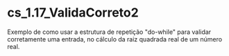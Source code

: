 # cs_1.17_ValidaCorreto2
Exemplo de como usar a estrutura de repetição "do-while" para validar corretamente uma entrada, no cálculo da raiz quadrada real de um número real.
